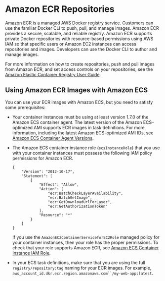 # Amazon ECR Repositories<a name="ECS_Console_Repositories"></a>

Amazon ECR is a managed AWS Docker registry service\. Customers can use the familiar Docker CLI to push, pull, and manage images\. Amazon ECR provides a secure, scalable, and reliable registry\. Amazon ECR supports private Docker repositories with resource\-based permissions using AWS IAM so that specific users or Amazon EC2 instances can access repositories and images\. Developers can use the Docker CLI to author and manage images\.

For more information on how to create repositories, push and pull images from Amazon ECR, and set access controls on your repositories, see the [Amazon Elastic Container Registry User Guide](http://docs.aws.amazon.com/AmazonECR/latest/userguide/)\.

## Using Amazon ECR Images with Amazon ECS<a name="ECR_on_ECS_ecs-dg"></a>

You can use your ECR images with Amazon ECS, but you need to satisfy some prerequisites:

+ Your container instances must be using at least version 1\.7\.0 of the Amazon ECS container agent\. The latest version of the Amazon ECS–optimized AMI supports ECR images in task definitions\. For more information, including the latest Amazon ECS–optimized AMI IDs, see [Amazon ECS Container Agent Versions](container_agent_versions.md)\.

+ The Amazon ECS container instance role \(`ecsInstanceRole`\) that you use with your container instances must possess the following IAM policy permissions for Amazon ECR\.

  ```
  {
      "Version": "2012-10-17",
      "Statement": [
          {
              "Effect": "Allow",
              "Action": [
                  "ecr:BatchCheckLayerAvailability",
                  "ecr:BatchGetImage",
                  "ecr:GetDownloadUrlForLayer",
                  "ecr:GetAuthorizationToken"
              ],
              "Resource": "*"
          }
      ]
  }
  ```

  If you use the `AmazonEC2ContainerServiceforEC2Role` managed policy for your container instances, then your role has the proper permissions\. To check that your role supports Amazon ECR, see [Amazon ECS Container Instance IAM Role](instance_IAM_role.md)\.

+ In your ECS task definitions, make sure that you are using the full `registry/repository:tag` naming for your ECR images\. For example, `aws_account_id.dkr.ecr.region.amazonaws.com``/my-web-app:latest`\.